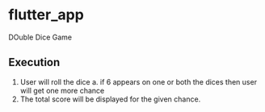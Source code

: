 # flutter_app

DOuble Dice Game 

## Execution

1. User will roll the dice
   a. if 6 appears on one or both the dices then user will get one more chance
2. The total score will be displayed for the given chance.


